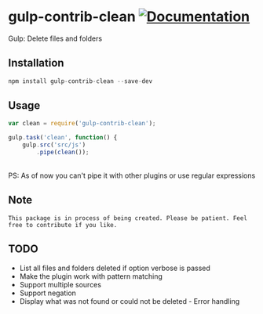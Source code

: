 # gulp-contrib-clean [![Documentation](https://readthedocs.org/projects/gulp-contrib-clean/badge/?version=latest)](https://readthedocs.org/projects/gulp-contrib-clean/)
Gulp: Delete files and folders

## Installation
```javascript
npm install gulp-contrib-clean --save-dev
````

## Usage
```javascript
var clean = require('gulp-contrib-clean');

gulp.task('clean', function() {
	gulp.src('src/js')
		.pipe(clean());
```
<br>PS: As of now you can't pipe it with other plugins or use regular expressions

## Note
`This package is in process of being created. Please be patient. Feel free to contribute if you like.`

## TODO
* List all files and folders deleted if option verbose is passed
* Make the plugin work with pattern matching
* Support multiple sources
* Support negation
* Display what was not found or could not be deleted - Error handling
